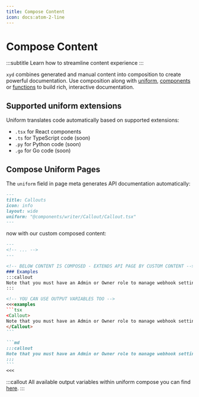 ```yaml
---
title: Compose Content
icon: docs:atom-2-line
---
```


# Compose Content
:::subtitle
Learn how to streamline content experience
:::

`xyd` combines generated and manual content into composition to create powerful documentation. Use composition along with [uniform](/docs/guides/apitoolchain), [components](/docs/components) or [functions](/docs/reference/functions/overview) to build rich, interactive documentation.

## Supported uniform extensions
Uniform translates code automatically based on supported extensions:

* `.tsx` for React components
* `.ts` for TypeScript code (soon)
* `.py` for Python code (soon)
* `.go` for Go code (soon)

## Compose Uniform Pages

The `uniform` field in page meta generates API documentation automatically:

~~~md
---
title: Callouts
icon: info
layout: wide
uniform: "@components/writer/Callout/Callout.tsx"
---
~~~

now with our custom composed content:
~~~md
---
<!-- ... -->
---

<!-- BELOW CONTENT IS COMPOSED - EXTENDS API PAGE BY CUSTOM CONTENT -->
### Examples
:::callout
Note that you must have an Admin or Owner role to manage webhook settings.
:::

<!-- YOU CAN USE OUTPUT VARIABLES TOO -->
<<<examples
```tsx
<Callout>
Note that you must have an Admin or Owner role to manage webhook settings.
</Callout>
```

```md
:::callout
Note that you must have an Admin or Owner role to manage webhook settings.
:::
```
<<<
~~~

:::callout
All available output variables within uniform compose you can find [here](/docs/reference/composer/uniform/output-variables). 
:::

